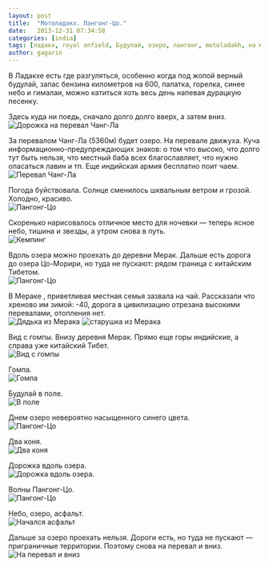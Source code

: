 ```yaml
---
layout: post
title:  "Мотоладакх. Пангонг-Цо."
date:   2013-12-31 07:34:58
categories: [india]
tags: [ладакх, royal enfield, Будулай, озеро, пангонг, motoladakh, на мотоцикле]
author: gagarin
---
```


В Ладакхе есть где разгуляться, особенно когда под жопой верный будулай, запас бензина километров на 600, палатка, горелка, синее небо и гималаи, можно катиться хоть весь день напевая дурацкую песенку.

Здесь куда ни поедь, сначало долго долго вверх, а затем вниз.   
![Дорожка на перевал Чанг-Ла](dorozhka-na-pereval-chang-la.jpg)

За перевалом Чанг-Ла (5360м) будет озеро. На перевале движуха. Куча информационно-предупреждающих знаков: о том что высоко, что долго тут быть нельзя, что местный баба всех благославляет, что нужно опасаться лавин и тп. Еще  индийская армия бесплатно поит чаем.   
![Перевал Чанг-Ла](pereval-chang-la.jpg)

Погода буйствовала. Солнце сменилось шквальным ветром и грозой. Холодно, красиво.   
![Пангонг-Цо](pangong-tso.jpg)

Скоренько нарисовалось отличное место для ночевки — теперь ясное небо, тишина и звезды, а утром снова в путь.   
![Кемпинг](kemping.jpg)

Вдоль озера можно проехать до деревни Мерак. Дальше есть дорога до озера Цо-Морири, но туда не пускают: рядом граница с китайским Тибетом.   
![Пангонг-Цо](pangong-tso-1.jpg)

В Мераке , приветливая местная семья зазвала на чай. Рассказали что хреново им зимой: -40, дорога в цивилизацию отрезана высокими перевалами, отопления нет.   
![Дядька из Мерака](dyadka-iz-meraka.jpg)
![старушка из Мерака](starushka-iz-meraka.jpg)

Вид с гомпы. Внизу деревня Мерак. Прямо еще горы индийские, а справа уже китайский Тибет.   
![Вид с гомпы](vid-s-gompy.jpg)

Гомпа.   
![Гомпа](gompa.jpg)

Будулай в поле.   
![В поле](v-pole.jpg)

Днем озеро невероятно насыщенного синего цвета.   
![Пангонг-Цо](pangong-tso-2.jpg)

Два коня.   
![Два коня](dva-konya.jpg)

Дорожка вдоль озера.   
![Дорожка вдоль озера.](dorozhka-vdol-ozera.jpg)

Волны Пангонг-Цо.   
![Пангонг-Цо](pangong-tso-3.jpg)

Небо, озеро, асфальт.   
![Начался асфальт](nachalsya-asfalt.jpg)

Дальше за озеро проехать нельзя. Дороги есть, но туда не пускают — приграничные территории. Поэтому снова на перевал и вниз.   
![На перевал и вниз](dalshe-za-ozero-proehat-nelz.jpg)